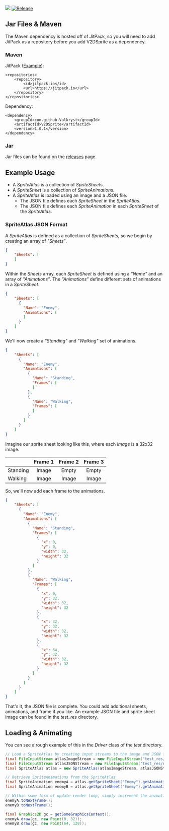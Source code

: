 ![](https://codebuild.us-east-1.amazonaws.com/badges?uuid=eyJlbmNyeXB0ZWREYXRhIjoiWDdWSDd6YlB3MlRqVlQyVGJKWjlRdmUxRGRxbGN1dWZvQVIxWTBXL0w5UzFIOUlZQ2ZlWTkvL3lidmJJV2l3VUlpVGc4aElXTytVZTVkMmlXUGswWFo4PSIsIml2UGFyYW1ldGVyU3BlYyI6IldnaUFTQ05RaWkxWDltc3IiLCJtYXRlcmlhbFNldFNlcmlhbCI6MX0%3D&branch=master) [![Release](https://jitpack.io/v/Valkryst/V2DSprite.svg)](https://jitpack.io/#Valkryst/V2DSprite)

## Jar Files & Maven

The Maven dependency is hosted off of JitPack, so you will need to add JitPack as a repository before you add V2DSprite as a dependency.

### Maven

JitPack ([Example](https://github.com/Valkryst/V2DSprite/blob/master/pom.xml)):

    <repositories>
        <repository>
            <id>jitpack.io</id>
            <url>https://jitpack.io</url>
        </repository>
    </repositories>

Dependency:

    <dependency>
        <groupId>com.github.Valkryst</groupId>
        <artifactId>V2DSprite</artifactId>
        <version>1.0.1</version>
    </dependency>

### Jar

Jar files can be found on the [releases](https://github.com/Valkryst/V2DSprite/releases) page.

## Example Usage

* A *SpriteAtlas* is a collection of *SpriteSheet*s.
* A *SpriteSheet* is a collection of *SpriteAnimation*s.
* A *SpriteAtlas* is loaded using an image and a JSON file.
    * The JSON file defines each *SpriteSheet* in the *SpriteAtlas*.
    * The JSON file defines each *SpriteAnimation* in each *SpriteSheet* of the *SpriteAtlas*.

### SpriteAtlas JSON Format

A *SpriteAtlas* is defined as a collection of *SpriteSheet*s, so we begin by creating an array of *"Sheets"*.

```json
{
    "Sheets": [
    ]
}
```

Within the *Sheets* array, each *SpriteSheet* is defined using a *"Name"* and an array of *"Animations"*. The *"Animations"* define different sets of animations in a *SpriteSheet*.

```json
{
    "Sheets": [
      {
        "Name": "Enemy",
        "Animations": [
        ]
      }
    ]
}
```

We'll now create a *"Standing"* and *"Walking"* set of animations.

```json
{
    "Sheets": [
      {
        "Name": "Enemy",
        "Animations": [
          {
            "Name": "Standing",
            "Frames": [
            ]
          },
          {
            "Name": "Walking",
            "Frames": [
            ]
          }
        ]
      }
    ]
}
```

Imagine our sprite sheet looking like this, where each *Image* is a 32x32 image.

|      | Frame 1 | Frame 2 | Frame 3 |
|----|:------:|:------:|:------:|
| Standing| Image | Empty | Empty |
| Walking | Image | Image | Image |

So, we'll now add each frame to the animations.

```json
{
    "Sheets": [
      {
        "Name": "Enemy",
        "Animations": [
          {
            "Name": "Standing",
            "Frames": [
              {
                "x": 0,
                "y": 0,
                "width": 32,
                "height": 32
              }
            ]
          },
          {
            "Name": "Walking",
            "Frames": [
              {
                "x": 0,
                "y": 32,
                "width": 32,
                "height": 32
              },
              {
                "x": 32,
                "y": 32,
                "width": 32,
                "height": 32
              },
              {
                "x": 64,
                "y": 32,
                "width": 32,
                "height": 32
              }
            ]
          }
        ]
      }
    ]
}
```

That's it, the JSON file is complete. You could add additional sheets, animations, and 
frame if you like. An example JSON file and sprite sheet image can be found in the 
*test_res* directory.  

## Loading & Animating

You can see a rough example of this in the *Driver* class of the *test* directory.

```java
// Load a SpriteAtlas by creating input streams to the image and JSON files that define it.
final FileInputStream atlasImageStream = new FileInputStream("test_res/Atlas.png");
final FileInputStream atlasJSONStream = new FileInputStream("test_res/Atlas.json");
final SpriteAtlas atlas = new SpriteAtlas(atlasImageStream, atlasJSONStream);
```

```java
// Retrieve SpriteAnimations from the SpriteAtlas
final SpriteAnimation enemyA = atlas.getSpriteSheet("Enemy").getAnimation("Standing");
final SpriteAnimation enemyB = atlas.getSpriteSheet("Enemy").getAnimation("Standing");
```

```java
// Within some form of update-render loop, simply increment the animation frame and draw it to the screen.
enemyA.toNextFrame();
enemyB.toNextFrame();

final Graphics2D gc = getSomeGraphicsContext();
enemyA.draw(gc, new Point(0, 32));
enemyB.draw(gc, new Point(64, 128));
```
